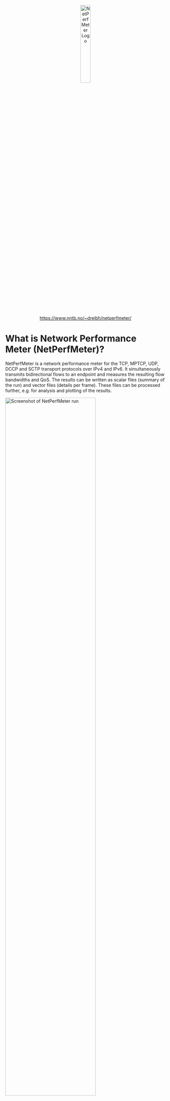 <p align="center">
 <a href="https://www.nntb.no/~dreibh/netperfmeter/">
 <img alt="NetPerfMeter Logo" src="https://www.nntb.no/~dreibh/netperfmeter/EN-Logo-NetPerfMeter.svg" width="25%" /><br />
 https://www.nntb.no/~dreibh/netperfmeter/
 </a>
</p>


# What is Network Performance Meter&nbsp;(NetPerfMeter)?

NetPerfMeter is a network performance meter for the TCP, MPTCP, UDP, DCCP and SCTP transport protocols over IPv4 and IPv6. It simultaneously transmits bidirectional flows to an endpoint and measures the resulting flow bandwidths and QoS. The results can be written as scalar files (summary of the run) and vector files (details per frame). These files can be processed further, e.g.&nbsp;for analysis and plotting of the results.

<p class="center">
 <a href="screenshot-mptcp.webp"><img alt="Screenshot of NetPerfMeter run" src="screenshot-mptcp.webp" width="75%" /></a><br />
 A NetPerfMeter Run
</p>


## Design Goals and Features##

The key goal of NetPerfMeter is to provide a tool for the performance comparison of multiple transport connections, which are further denoted as *Flows*. That is, it is possible to configure different flows between two systems using varying parameters, in order run a configured measurement, collect the obtained results and post-process them for statistical analyses. Particularly, all five relevant IETF Transport Layer protocols are supported:

   * [UDP](https://en.wikipedia.org/wiki/User_Datagram_Protocol) (User Datagram Protocol; see [RFC&nbsp;768](https://www.rfc-editor.org/rfc/rfc768.html)),
   * [DCCP](https://en.wikipedia.org/wiki/DCCP) (Datagram Congestion Control Protocol; see [RFC&nbsp;4340](https://www.rfc-editor.org/rfc/rfc4340.html)),
   * [TCP](https://en.wikipedia.org/wiki/Transmission_Control_Protocol) (Transmission Control Protocol; see [RFC&nbsp;793](https://www.rfc-editor.org/rfc/rfc793.html)),
   * [MPTCP](https://en.wikipedia.org/wiki/MPTCP) (Multipath TCP; see [RFC&nbsp;8684](https://www.rfc-editor.org/rfc/rfc8684.html)),
   * [SCTP](https://en.wikipedia.org/wiki/Stream_Control_Transmission_Protocol) (Stream Control Transmission Protocol; see [RFC&nbsp;9260](https://www.rfc-editor.org/rfc/rfc9260.html)).

Of course, this support includes the possibility to parametrise various protocol-specific options. Note, that the protocol support by NetPerfMeter depends on the underlying operating system. DCCP, MPTCP, as well as some SCTP extensions are not available on all platforms, yet.

Furthermore, each flow is able to apply its specific traffic behaviour:

   * Each flow may use its own Transport Layer protocol (i.e.&nbsp;UDP, DCCP, TCP, MTCP or SCTP).
   * Bidirectional data transfer is possible, with individual parameters for each direction.
   * Flows may either be saturated (i.e.&nbsp;try to send as much as possible) or non-saturated. In the latter case, a frame rate and a frame size have to be configured. Both may be distributed randomly, using a certain distribution (like uniform, negative exponential, etc.). This feature allows to mimic multimedia traffic.
   * For the stream-oriented SCTP, an independent traffic configuration is possible for each stream.
   * Support for on-off traffic is provided by allowing to specify a sequence of time stamps when to start, stop and restart a flow or stream.
   * Also, for SCTP, it is possible to configure partial reliability (see [RFC&nbsp;3758](https://www.rfc-editor.org/rfc/rfc3758.html)) as well as ordered and unordered delivery (see [RFC&nbsp;9260](https://www.rfc-editor.org/rfc/rfc9260.html)).

Clearly, the NetPerfMeter application provides features similar to the [NetPerfMeter simulation model in OMNeT++](https://doc.omnetpp.org/inet/api-4.4.0/neddoc/inet.applications.netperfmeter.NetPerfMeter.html). It is therefore relatively easy – from the parametrisation perspective – to reproduce NetPerfMeter simulation scenarios in reality.


## Instances and Protocols

<p align="center">
 <a href="src/figures/EN-NetPerfMeter-MeasurementScenario.svg"><img alt="Figure of the Concept of a NetPerfMeter Measurement" src="src/figures/EN-NetPerfMeter-MeasurementScenario.svg" width="512pt" /></a><br />
 The Concept of a NetPerfMeter Measurement
</p>

Similar to the [NetPerfMeter simulation model in OMNeT++](https://doc.omnetpp.org/inet/api-4.4.0/neddoc/inet.applications.netperfmeter.NetPerfMeter.html), an application instance may either be in *Active Mode* (client side) or *Passive Mode* (server side). The figure above illustrates the concept of a NetPerfMeter measurement. The passive instance accepts incoming NetPerfMeter connections from the active instance. The active instance controls the passive instance, by using a control protocol denoted as NetPerfMeter Control Protocol&nbsp;(NPMP-CONTROL). That is, the passive instance may run as a daemon; no manual interaction by the user – e.g.&nbsp;to restart it before a new measurement run – is required. This feature is highly practical for a setup distributed over multiple Internet sites (e.g.&nbsp;like the [NorNet Testbed](https://www.nntb.no/)) and allows for parameter studies consisting of many measurement runs. The payload data between active and passive instances is transported using the NetPerfMeter Data Protocol&nbsp;(NPMP-DATA). The figure below shows the protocol stack of a NetPerfMeter node.

<p align="center">
 <a href="src/figures/EN-NetPerfMeter-ProtocolStack.svg"><img alt="Figure of the NetPerfMeter Protocol Stack" src="src/figures/EN-NetPerfMeter-ProtocolStack.svg" width="384pt" /></a><br />
 The NetPerfMeter Protocol Stack
</p>


## Measurement Processing

The following figure presents the message sequence of a NetPerfMeter measurement run:

<p align="center">
 <a href="src/figures/EN-NetPerfMeter-Measurement-SeqDiagram.svg"><img alt="Figure of a Measurement Run with NetPerfMeter" src="src/figures/EN-NetPerfMeter-Measurement-SeqDiagram.svg" width="512pt" /></a><br />
 A Measurement Run with NetPerfMeter
</p>

Note that the [Wireshark](https://www.wireshark.org/) network protocol analyser provides out-of-the-box support for NetPerfMeter. That is, it is able to dissect and further analyse NPMP-CONTROL and NPMP-DATA packets using all supported Transport Layer protocols.


### Measurement Setup

A new measurement run setup is initiated by the active NetPerfMeter instance by establishing an NPMP-CONTROL association to the passive instance first. The NPMP-CONTROL association by default uses SCTP for transport. If SCTP is not possible in the underlying networks (e.g.&nbsp;due to firewalling restrictions), it is optionally possible to use TCP for the NPMP-CONTROL association instead. Then, the configured NPMP-DATA connections are established by their configured Transport Layer protocols. For the connection-less UDP, the message transfer is just started. The passive NetPerfMeter instance is informed about the identification and parameters of each new flow by using NPMP-CONTROL&nbsp;Add&nbsp;Flow messages. On startup of the NPMP-DATA flow, an NPMP-DATA&nbsp;Identify message allows the mapping of a newly incoming connection to a configured flow by the passive instance. It acknowledges each newly set up flow by an NPMP-CONTROL&nbsp;Acknowledge message. After setting up all flows, the scenario is ready to start the measurement run.


### Measurement Run

The actual measurement run is initiated from the active NetPerfMeter instance using an NPMP-CONTROL&nbsp;Start&nbsp;Measurement message, which is also acknowledged by an NPMP-CONTROL&nbsp;Acknowledge message. Then, both instances start running the configured scenario by transmitting NPMP-DATA&nbsp;Data messages over their configured flows.

During the measurement run, incoming and outgoing flow bandwidths may be recorded as vectors – i.e.&nbsp;time series – at both instances, since NPMP-DATA&nbsp;Data traffic may be bidirectional. Furthermore, the CPU utilisations – separately for each CPU and CPU&nbsp;core – are also tracked. This allows to identify performance bottlenecks, which is particularly useful when debugging and comparing transport protocol implementation performance. Furthermore, the one-way delay of messages can be recorded. Of course, in order to use this feature, the clocks of both nodes need to be appropriately synchronised, e.g.&nbsp;by using the [Network Time Protocol&nbsp;(NTP)](https://en.wikipedia.org/wiki/Network_Time_Protocol).


### Measurement Termination

The end of a measurement run is initiated – from the active NetPerfMeter instance – by using an NPMP-CONTROL&nbsp;Stop&nbsp;Measurement message. Again, it is acknowledged by an NPMP-CONTROL&nbsp;Acknowledge message. At the end of the measurement, average bandwidth and one-way delay of each flow and stream are recorded as scalars (i.e.&nbsp;single values). They may provide an overview of the long-term system performance.


## Result Collection

After stopping the measurement, the passive NetPerfMeter instance sends its global vector and scalar results (i.e.&nbsp;over all flows) to the active instance, by using one or more NPMP-CONTROL&nbsp;Results messages.
Then, the active NetPerfMeter instance sequentially removes the flows by using NPMP-CONTROL&nbsp;Remove&nbsp;Flow messages, which are acknowledged by NPMP-CONTROL Acknowledge messages. On flow removal, the passive instance sends its per-flow results for the corresponding flow, again by using NPMP-CONTROL&nbsp;Results messages.

The active instance, as well, archives its local vector and scalar results data and stores them – together with the results received from its peer – locally.
All result data is compressed by using BZip2 compression (see [bzip2](https://sourceware.org/bzip2/)), which may save a significant amount of bandwidth (of course, the passive node compresses the data *before* transfer) and disk space.


## Measurement Execution, Result Post-Processing and Visualisation##

By using shell scripts, it is possible to apply NetPerfMeter for parameter studies, i.e.&nbsp;to create a set of runs for each input parameter combination. For example, a script could iterate over a send buffer size&nbsp;σ from&nbsp;64&nbsp;KiB to 192&nbsp;KiB in steps of 64&nbsp;KiB as well as a path bandwidth&nbsp;ρ from&nbsp;10&nbsp;Mbit/s to 100&nbsp;Mbit/s in steps of&nbsp;10&nbsp;Mbit/s and perform 5&nbsp;measurement runs for each parameter combination.

When all measurement runs have eventually been processed, the results have to be visualised for analysis and interpretation. The NetPerfMeter package provides support to visualise the scalar results, which are distributed over the scalar files written by measurement runs. Therefore, the first step necessary is to bring the data from the various scalar files into an appropriate form for further post-processing. This step is denoted as *Summarisation*; an introduction is also provided in "[SimProcTC – The Design and Realization of a Powerful Tool-Chain for OMNeT++ Simulations](https://www.nntb.no/~dreibh/netperfmeter/#Publications-OMNeT__Workshop2009)".

The summarisation task is performed by the tool <tt>createsummary</tt>. An external program – instead of just using [GNU&nbsp;R](https://www.r-project.org/) itself to perform this step – is used due to the requirements on memory and CPU power. <tt>createsummary</tt> iterates over all scalar files of a measurement&nbsp;M. Each file is read – with on-the-fly BZip2-decompression – and each scalar value as well as the configuration&nbsp;m∈M having led to this value – are stored in memory. Depending on the number of scalars, the required storage space may have a size of multiple&nbsp;GiB.

Since usually not all scalars of a measurement are required for analysis (e.g.&nbsp;for an SCTP measurement, it may be unnecessary to include unrelated statistics), a list of scalar name prefixes to be excluded from summarisation can be provided to <tt>createsummary</tt>, in form of the so-called *Summary Skip List*. This feature may significantly reduce the memory and disk space requirements of the summarisation step. Since the skipped scalars still remain stored in the scalar files themselves, it is possible to simply re-run <tt>createsummary</tt> with updated summary skip list later, in order to also include them.

Having all relevant scalars stored in memory, a data file – which can be processed by [GNU&nbsp;R](https://www.r-project.org/), [LibreOffice](https://www.libreoffice.org/) or other programs – is written for each scalar. The data file is simply a table in text form, containing the column names on the first line. Each following line contains the data, with line number and an entry for each column (all separated by spaces); an example is provided in Listing&nbsp;3 of "[SimProcTC – The Design and Realization of a Powerful Tool-Chain for OMNeT++ Simulations](https://www.nntb.no/~dreibh/netperfmeter/#Publications-OMNeT__Workshop2009)". That is, each line consists of the settings of all parameters and the resulting scalar value. The data files are also BZip2-compressed on the fly, in order to reduce the storage space requirements.


## Examples


### Preparations

NetPerfMeter uses the SCTP protocol. It may be necessary to allow loading the SCTP kernel module first, if not already enabled. The following code blocks show how to enable it permanently.

#### Linux

<pre>
echo "sctp" | sudo tee /etc/modules-load.d/sctp.conf
if [ -e /etc/modprobe.d/sctp-blacklist.conf ] ; then
   sudo sed -e 's/^blacklist sctp/# blacklist sctp/g' -i /etc/modprobe.d/sctp-blacklist.conf
fi
sudo modprobe sctp
lsmod | grep sctp
</pre>

#### FreeBSD

<pre>
echo 'sctp_load="YES"' | sudo tee --append /boot/loader.conf
sudo kldload sctp
kldstat | grep sctp
</pre>


### Starting the Passive Instance (Server)

 * Run a passive instance (i.e.&nbsp;server side), using port 9000:
   <pre>
   <span style="color:red;">user@server</span><span style="color:blue;">:~</span><span style="color:gray;">$</span> netperfmeter 9000
   </pre>

   ⚠️Important: By default, SCTP transport is used for the NPMP-CONTROL control communication. In certain setups, this can cause problems. In this case, it may be necessary to use control over TCP (or MPTCP) instead (as shown in the <a href="#passive-control-over-tcp">next example</a>):

   - Firewalls blocking SCTP traffic, e.g&nbsp;many public Wi-Fi networks.
   - Routing over NAT/PAT may not work well due to lack of support for SCTP.
   - The Docker daemon, by default, creates a local interface <em>dummy0</em> with IP address&nbsp;172.17.0.1 for the default [bridge network setup](https://docs.docker.com/engine/network/drivers/bridge/). If this is enabled on active and passive side, the SCTP out-of-the blue&nbsp;(OOTB) message handling causes the SCTP association to be aborted, since both devices have an identical IP&nbsp;address.


 * Run a passive instance (i.e.&nbsp;server side), using port 9000, and allowing NPMP-CONTROL control communication over TCP support:
   <pre>
   <span style="color:red;">user@server</span><span style="color:blue;">:~</span><span style="color:gray;">$</span> netperfmeter 9000 -control-over-tcp
   </pre>


### Running the Active Instance (Client)


#### Simple TCP Communication

 * Run an active instance (i.e.&nbsp;client side), with a saturated bidirectional TCP flow:
   <pre>
   <span style="color:green;">user@client</span><span style="color:blue;">:~</span><span style="color:gray;">$</span> netperfmeter <em>&lt;SERVER&gt;</em>:9000 -tcp const0:const1400:const0:const1400
   </pre>

   Replace <em>&lt;SERVER&gt;</em> by the IP&nbsp;address or hostname of the passive instance!

   The flow parameter specifies a saturated flow (frame rate&nbsp;0 – send a much as possible) with a constant frame size of 1400&nbsp;B. The first block specifies the direction from active (client) to passive (server) instance, the second block specifies the direction from passive (server) to active (client) instance.

   ⚠️Important: By default, SCTP transport is used for the NPMP-CONTROL control communication. In certain setups, this can cause problems. In this case, it may be necessary to use control over TCP (or MPTCP) instead (as shown in the <a href="#active-control-over-tcp">next example</a>):

   - Firewalls blocking SCTP traffic, e.g&nbsp;many public Wi-Fi networks.
   - Routing over NAT/PAT may not work well due to lack of support for SCTP.
   - The Docker daemon, by default, creates a local interface <em>dummy0</em> with IP address&nbsp;172.17.0.1 for the default [bridge network setup](https://docs.docker.com/engine/network/drivers/bridge/). If this is enabled on active and passive side, the SCTP out-of-the blue&nbsp;(OOTB) message handling causes the SCTP association to be aborted, since both devices have an identical IP&nbsp;address.


 * Run an active instance (i.e.&nbsp;client side), with a saturated bidirectional TCP flow, using NPMP-CONTROL control communication over TCP.
   <pre>
   <span style="color:green;">user@client</span><span style="color:blue;">:~</span><span style="color:gray;">$</span> netperfmeter <em>&lt;SERVER&gt;</em>:9000 -control-over-tcp -tcp const0:const1400:const0:const1400
   </pre>

   Note: The passive instance must be started with <tt>-control-over-tcp</tt> as well!


 * Run an active instance (i.e.&nbsp;client side), with a saturated bidirectional TCP flow, using NPMP-CONTROL control communication over SCTP (this is the default):
   <pre>
   <span style="color:green;">user@client</span><span style="color:blue;">:~</span><span style="color:gray;">$</span> netperfmeter <em>&lt;SERVER&gt;</em>:9000 -tcp const0:const1400:const0:const1400
   </pre>


 * Run an active instance (i.e.&nbsp;client side), with a download-only TCP flow (server to client):
   <pre>
   <span style="color:green;">user@client</span><span style="color:blue;">:~</span><span style="color:gray;">$</span> netperfmeter <em>&lt;SERVER&gt;</em>:9000 -tcp const0:const0:const0:const1400
   </pre>
   Setting both, frame rate and frame size to 0, means to send nothing in the corresponding direction.

 * Run an active instance (i.e.&nbsp;client side), with a upload-only TCP flow (client to server):</p>
   <pre>
   <span style="color:green;">user@client</span><span style="color:blue;">:~</span><span style="color:gray;">$</span> netperfmeter <em>&lt;SERVER&gt;</em>:9000 -tcp const0:const1400:const0:const0
   </pre>


#### Simple Non-TCP Communication

 * Run an active instance (i.e.&nbsp;client side), with bidirectional UDP flow:

   - Active to passive instance: constant 2&nbsp;frames/s, constant 200&nbsp;B/frame;
   - Passive to active instance: constant 25&nbsp;frames/s, constant 5000&nbsp;B/frame.

   <pre>
   <span style="color:green;">user@client</span><span style="color:blue;">:~</span><span style="color:gray;">$</span> netperfmeter <em>&lt;SERVER&gt;</em>:9000 -udp const2:const200:const25:const5000
   </pre>

   Setting both, frame rate and frame size to constant 0, which means to send nothing in the corresponding direction.

   Note: UDP does not have flow and congestion control. A saturated UDP flow is therefore <em>not</em> possible!


 * Run an active instance (i.e.&nbsp;client side), with bidirectional DCCP flow:

   - Active to passive instance: constant 10&nbsp;frames/s, constant 128&nbsp;B/frame;
   - Passive to active instance: constant 25&nbsp;frames/s, constant 1200&nbsp;B/frame.

   <pre>
   <span style="color:green;">user@client</span><span style="color:blue;">:~</span><span style="color:gray;">$</span> netperfmeter <em>&lt;SERVER&gt;</em>:9000 -dccp const10:const128:const25:const1200
   </pre>
   Note: DCCP is only available when provided by the operating system kernel!


 * Run an active instance (i.e.&nbsp;client side), with 2&nbsp;bidirectional SCTP flows over a single SCTP association (i.e.&nbsp;2&nbsp;streams):

   Stream 0:

   - Active to passive instance: constant 2&nbsp;frames/s, constant 200&nbsp;B/frame;
   - Passive to active instance: constant 25&nbsp;frames/s, constant 5000&nbsp;B/frame.

   Stream 1:

   - Active to passive instance: constant 10&nbsp;frames/s, constant 128&nbsp;B/frame;
   - Passive to active instance: constant 25&nbsp;frames/s, constant 1200&nbsp;B/frame.

   <pre>
   <span style="color:green;">user@client</span><span style="color:blue;">:~</span><span style="color:gray;">$</span> netperfmeter <em>&lt;SERVER&gt;</em>:9000 -sctp const2:const200:const25:const5000 const10:const128:const25:const1200
   </pre>


 * Run an active instance (i.e.&nbsp;client side), with a saturated bidirectional MPTCP flow:</p>
   <pre>
   <span style="color:green;">user@client</span><span style="color:blue;">:~</span><span style="color:gray;">$</span> netperfmeter <em>&lt;SERVER&gt;</em>:9000 -mptcp const0:const1400:const0:const1400
   </pre>

   Notes:

   - MPTCP is only available when provided by the operating system kernel!
   - NetPerfMeter &ge;2.0 is required! Older versions &lt;2.0 only support the expermental Linux MTCP with incompatible API!


#### Multiple Flows and Measurement Results Recording

 * Run an active instance (i.e.&nbsp;client side), with 7&nbsp;flows, stopping the measurement after 60&nbsp;s:

   - TCP flow, constant 10&nbsp;frames/s, constant 4096&nbsp;B/frame, in both directions;
   - UDP flow, constant 10&nbsp;frames/s, constant 1024&nbsp;B/frame, in both directions;
   - SCTP flows with 5&nbsp;streams, and for each stream constant 1, 2, 3, 4, or 5&nbsp;frames/s, constant 512&nbsp;B/frame, in both directions, but with reversed frame rate order in backwards direction, all over a single SCTP association.

   <pre>
   <span style="color:green;">user@client</span><span style="color:blue;">:~</span><span style="color:gray;">$</span> netperfmeter <em>&lt;SERVER&gt;</em>:9000 \
      -runtime=60 \
      -tcp  const10:const4096:const10:const4906 \
      -udp  const10:const1024:const10:const1024 \
      -sctp \
         const1:const512:const5:const512 \
         const2:const512:const4:const512 \
         const3:const512:const3:const512 \
         const4:const512:const2:const512 \
         const5:const512:const1:const512
   </pre>


 * Run an active instance (i.e.&nbsp;client side), with 9&nbsp;flows, stopping the measurement after 60&nbsp;s:

   - TCP flow, constant 10&nbsp;frames/s, constant 4096&nbsp;B/frame, in both directions;
   - MPTCP flow, constant 10&nbsp;frames/s, constant 4096&nbsp;B/frame, in both directions;
   - UDP flow, constant 10&nbsp;frames/s, constant 1024&nbsp;B/frame, in both directions;
   - DCCP flow, constant 10&nbsp;frames/s, constant 1024&nbsp;B/frame, in both directions;
   - SCTP flows with 5&nbsp;streams, and for each stream constant 1, 2, 3, 4, or 5&nbsp;frames/s, constant 512&nbsp;B/frame, in both directions, but with reversed frame rate order in backwards direction, all over a single SCTP association.

   The example above, but recording measurement data and flow information into files, including descriptions for active/passive instance and the flows:

   - Configuration file: <tt>multi.config</tt>;
   - Vector files: <tt>multi-&lt;active|passive&gt;-&lt;<em>FLOW</em>&gt;-&lt;<em>STREAM</em>&gt;.vec</tt>;
   - Scalar files: <tt>multi-&lt;active|passive&gt;.sca</tt>.

   <pre>
   <span style="color:green;">user@client</span><span style="color:blue;">:~</span><span style="color:gray;">$</span> netperfmeter <em>&lt;SERVER&gt;</em>:9000 \
     -runtime=60 \
     -config=multi.config \
     -vector=multi.vec \
     -scalar=multi.sca \
     -activenodename "Active Instance" \
     -passivenodename "Passive Instance" \
     -tcp   const10:const4096:const10:const4906:description="TCP" \
     -mptcp const10:const4096:const10:const4906:description="MPTCP" \
     -udp   const10:const1024:const10:const1024:description="UDP" \
     -dccp  const10:const1024:const10:const1024:description="DCCP" \
     -sctp \
         const1:const512:const5:const512:description="SCTP Stream 0" \
         const2:const512:const4:const512:description="SCTP Stream 1" \
         const3:const512:const3:const512:description="SCTP Stream 2" \
         const4:const512:const2:const512:description="SCTP Stream 3" \
         const5:const512:const1:const512:description="SCTP Stream 4"
   </pre>

   Notes:
   - Note: DCCP and MPTCP are only available when provided by the operating system kernel!
   - NetPerfMeter &ge;2.0 is required! Older versions &lt;2.0 only support the expermental Linux MTCP with incompatible API!


* An example output of the multi-flow example above, measurered in a multi-homed testbed setup, provides the following output:

   - The configuration file <tt>[multi.config](https://github.com/dreibh/netperfmeter/blob/master/src/results-examples/multi.config)</tt>. It contains the flows and their parameters. It can be used to further process the scalar and vector output.
   - Scalar files (i.e.&nbsp;summaries of the single measurement run) from active side (<tt>[multi-active.sca](https://github.com/dreibh/netperfmeter/blob/master/src/results-examples/multi-active.sca)</tt>) and passive side (<tt>[multi-passive.sca](https://github.com/dreibh/netperfmeter/blob/master/src/results-examples/multi-passive.sca)</tt>). The scalar file format is the same as used by [OMNeT++](https://omnetpp.org/).
   - Vector files (i.e.&nbsp;time series) for each flow, from active and passive side:
  <ol>
     - Flow 0 (TCP flow):
    <tt>[multi-active-00000000-0000.vec](https://github.com/dreibh/netperfmeter/blob/master/src/results-examples/multi-active-00000000-0000.vec)</tt>,
    <tt>[multi-passive-00000000-0000.vec](https://github.com/dreibh/netperfmeter/blob/master/src/results-examples/multi-passive-00000000-0000.vec)</tt>.

     - Flow 1 (MPTCP flow):
    <tt>[multi-active-00000001-0000.vec](https://github.com/dreibh/netperfmeter/blob/master/src/results-examples/multi-active-00000001-0000.vec)</tt>,
    <tt>[multi-passive-00000001-0000.vec](https://github.com/dreibh/netperfmeter/blob/master/src/results-examples/multi-passive-00000001-0000.vec)</tt>.

     - Flow 2 (UDP flow):
    <tt>[multi-active-00000002-0000.vec](https://github.com/dreibh/netperfmeter/blob/master/src/results-examples/multi-active-00000002-0000.vec)</tt>,
    <tt>[multi-passive-00000002-0000.vec](https://github.com/dreibh/netperfmeter/blob/master/src/results-examples/multi-passive-00000002-0000.vec)</tt>.

     - Flow 3 (DCCP flow):
    <tt>[multi-active-00000003-0000.vec](https://github.com/dreibh/netperfmeter/blob/master/src/results-examples/multi-active-00000003-0000.vec)</tt>,
    <tt>[multi-passive-00000003-0000.vec](https://github.com/dreibh/netperfmeter/blob/master/src/results-examples/multi-passive-00000003-0000.vec)</tt>.

     - Flow 4 (SCTP flow for SCTP stream 0):
    <tt>[multi-active-00000004-0000.vec](https://github.com/dreibh/netperfmeter/blob/master/src/results-examples/multi-active-00000004-0000.vec)</tt>,
    <tt>[multi-passive-00000004-0000.vec](https://github.com/dreibh/netperfmeter/blob/master/src/results-examples/multi-passive-00000004-0000.vec)</tt>.

     - Flow 5 (SCTP flow for SCTP stream 1):
    <tt>[multi-active-00000005-0001.vec](https://github.com/dreibh/netperfmeter/blob/master/src/results-examples/multi-active-00000005-0001.vec)</tt>,
    <tt>[multi-passive-00000005-0001.vec](https://github.com/dreibh/netperfmeter/blob/master/src/results-examples/multi-passive-00000005-0001.vec)</tt>.

     - Flow 6 (SCTP flow for SCTP stream 2):
    <tt>[multi-active-00000006-0002.vec](https://github.com/dreibh/netperfmeter/blob/master/src/results-examples/multi-active-00000006-0002.vec)</tt>,
    <tt>[multi-passive-00000006-0002.vec](https://github.com/dreibh/netperfmeter/blob/master/src/results-examples/multi-passive-00000006-0002.vec)</tt>.

     - Flow 7 (SCTP flow for SCTP stream 3):
    <tt>[multi-active-00000007-0003.vec](https://github.com/dreibh/netperfmeter/blob/master/src/results-examples/multi-active-00000007-0003.vec)</tt>,
    <tt>[multi-passive-00000007-0003.vec](https://github.com/dreibh/netperfmeter/blob/master/src/results-examples/multi-passive-00000007-0003.vec)</tt>.

     - Flow 8 (SCTP flow for SCTP stream 4):
    <tt>[multi-active-00000008-0004.vec](https://github.com/dreibh/netperfmeter/blob/master/src/results-examples/multi-active-00000008-0004.vec)</tt>,
    <tt>[multi-passive-00000008-0004.vec](https://github.com/dreibh/netperfmeter/blob/master/src/results-examples/multi-passive-00000008-0004.vec)</tt>.

  </ol>

   The vector file format is a table, which can be read with CSV import of tools like [GNU&nbsp;R](https://www.r-project.org/), [LibreOffice](https://www.libreoffice.org/), etc.


#### Wireshark

 * Run T-Shark (the command-line version of the [Wireshark](https://www.wireshark.org/) network protocol analyser) to record a PCAP trace:
   <pre>
   <span style="color:green;">user@client</span><span style="color:blue;">:~</span><span style="color:gray;">$</span> sudo tshark -i any -n -w output.pcap \
      -f '(sctp port 9001) or ((tcp port 9000) or (tcp port 8999) or (udp port 9000) or (sctp port 9000) or (ip proto 33))'
   </pre>

   Notes:

   - Filter parameters for protocols and ports can ensure to record only the relevant NetPerfMeter traffic.
   - In case of using port&nbsp;9000 for NetPerfMeter, use:

     + SCTP, port 9000 and 9001 (data and control traffic over SCTP);
     + TCP, port 8999, 9000 and 9001 (data and control traffic over TCP and MPTCP);
     + UDP, port 9000;
     + DCCP, port 9000 (<tt>ip proto 33</tt>).


 * Run [Wireshark](https://www.wireshark.org/) network protocol analyser to display the packet flow of the <a href="#active-multi">multi-flows example</a> above in PCAP file <tt>[multi.pcap.gz](https://github.com/dreibh/netperfmeter/blob/master/src/results-examples/multi.pcap.gz)</tt>:
   <pre>
   <span style="color:green;">user@client</span><span style="color:blue;">:~</span><span style="color:gray;">$</span> wireshark multi.pcap.gz
   </pre>
   <p align="center">
    <a href="src/figures/NetPerfMeter-Wireshark-Screenshot.webp"><img alt="Screenshot of NetPerfMeter run" src="src/figures/NetPerfMeter-Wireshark-Screenshot.webp" width="512pt" /></a><br />
    A Wireshark Run with NetPerfMeter Traffic from <tt>[multi.pcap.gz](https://github.com/dreibh/netperfmeter/blob/master/src/results-examples/multi.pcap.gz)</tt>
   </p>

   Notes:

   - Wireshark provides out-of-the-box support for NetPerfMeter, i.e.&nbsp;a dissector is included in all recent Wireshark packages.
   - Color filtering rules can colorise NetPerfMeter traffic, e.g.&nbsp; to mark different packet types or flows/streams. An example configuration is provided in <tt>[colorfilters](https://github.com/dreibh/netperfmeter/blob/master/src/wireshark/colorfilters)</tt> (needs to be merged into own configuration, usually in <tt>~/.config/wireshark/colorfilters</tt>).


#### Miscellaneous

* Obtain the NetPerfMeter version:</p>
   <pre>
   <span style="color:green;">user@client</span><span style="color:blue;">:~</span><span style="color:gray;">$</span> netperfmeter -version
   </pre>

 Note: NetPerfMeter &ge;2.0 is required!


 * Take a look into the manual page of <em>NetPerfMeter</em> for further information:</p>
   <pre>
   <span style="color:green;">user@client</span><span style="color:blue;">:~</span><span style="color:gray;">$</span> man netperfmeter
   </pre>


# Installation

## Binary Package Installation

Please use the issue tracker at [https://github.com/dreibh/netperfmeter/issues](https://github.com/dreibh/netperfmeter/issues) to report bugs and issues!

### Ubuntu Linux

For ready-to-install Ubuntu Linux packages of NetPerfMeter, see [Launchpad PPA for Thomas Dreibholz](https://launchpad.net/~dreibh/+archive/ubuntu/ppa/+packages?field.name_filter=netperfmeter&field.status_filter=published&field.series_filter=)!

<pre>
sudo apt-add-repository -sy ppa:dreibh/ppa
sudo apt-get update
sudo apt-get install netperfmeter
<pre>

### Fedora Linux

For ready-to-install Fedora Linux packages of NetPerfMeter, see [COPR PPA for Thomas Dreibholz](https://copr.fedorainfracloud.org/coprs/dreibh/ppa/package/netperfmeter/)!

<pre>
sudo dnf copr enable -y dreibh/ppa
sudo dnf install netperfmeter
<pre>

### FreeBSD

For ready-to-install FreeBSD packages of NetPerfMeter, it is included in the ports collection, see [FreeBSD ports tree index of benchmarks/netperfmeter/](https://cgit.freebsd.org/ports/tree/benchmarks/netperfmeter/)!

<pre>
pkg install netperfmeter
<pre>

Alternatively, to compile it from the ports sources:

<pre>
cd /usr/ports/benchmarks/netperfmeter
make
make install
<pre>

## Sources Download

NetPerfMeter is released under the GNU General Public Licence&nbsp;(GPL).

Please use the issue tracker at [https://github.com/dreibh/netperfmeter/issues](https://github.com/dreibh/netperfmeter/issues) to report bugs and issues!

### Development Version

The Git repository of the NetPerfMeter sources can be found at [https://github.com/dreibh/netperfmeter](https://github.com/dreibh/netperfmeter):

<pre>
git clone https://github.com/dreibh/netperfmeter
cd netperfmeter
cmake .
make
<pre>

Contributions:

- Issue tracker: [https://github.com/dreibh/netperfmeter/issues](https://github.com/dreibh/netperfmeter/issues).
  Please submit bug reports, issues, questions, etc. in the issue tracker!

- Pull Requests for NetPerfMeter: [https://github.com/dreibh/netperfmeter/pulls](https://github.com/dreibh/netperfmeter/pulls).
  Your contributions to NetPerfMeter are always welcome!

- CI build tests of NetPerfMeter: [https://github.com/dreibh/netperfmeter/actions](https://github.com/dreibh/netperfmeter/actions).

- Coverity Scan analysis of NetPerfMeter: [https://scan.coverity.com/projects/dreibh-netperfmeter](https://scan.coverity.com/projects/dreibh-netperfmeter).

### Current Stable Release

See [https://www.nntb.no/~dreibh/netperfmeter/#StableRelease](https://www.nntb.no/~dreibh/netperfmeter/#StableRelease)!


# Citing NetPerfMeter in Publications

NetPerfMeter BibTeX entries can be found in [src/netperfmeter.bib](src/netperfmeter.bib)!

1. Dreibholz, Thomas; Becke, Martin; Adhari, Hakim; Rathgeb, Erwin Paul: [Evaluation of A New Multipath Congestion Control Scheme using the NetPerfMeter Tool-Chain](https://www.wiwi.uni-due.de/fileadmin/fileupload/I-TDR/SCTP/Paper/SoftCOM2011.pdf), in Proceedings of the 19th IEEE International Conference on Software, Telecommunications and Computer Networks (SoftCOM), pp. 1–6, ISBN 978-953-290-027-9, Hvar, Dalmacija/Croatia, September 16, 2011.
2. Dreibholz, Thomas: [Evaluation and Optimisation of Multi-Path Transport using the Stream Control Transmission Protocol](https://duepublico2.uni-due.de/servlets/MCRFileNodeServlet/duepublico_derivate_00029737/Dre2012_final.pdf), University of Duisburg-Essen, Faculty of Economics, Institute for Computer Science and Business Information Systems, URN: urn:nbn:de:hbz:464-20120315-103208-1, March 13, 2012.
